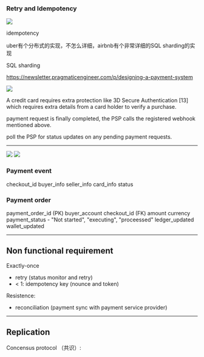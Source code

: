 ### Retry and Idempotency

![](../pics/payment.jpeg)

idempotency

 uber有个分布式的实现，不怎么详细，airbnb有个非常详细的SQL sharding的实现

SQL sharding

https://newsletter.pragmaticengineer.com/p/designing-a-payment-system

![](../pics/payment.webp)


A credit card requires extra protection like 3D Secure Authentication [13] which requires extra details from a card holder to verify a purchase.

payment request is finally completed, the PSP calls the registered webhook mentioned above.

poll the PSP for status updates on any pending payment requests. 


---
![](../pics/payment-flow.png)
![](../pics/payment-retry.png)

### Payment event

checkout_id
buyer_info
seller_info
card_info
status

### Payment order
payment_order_id (PK)
buyer_account
checkout_id (FK)
amount
currency
payment_status - "Not started", "executing", "proceessed"
ledger_updated
wallet_updated



---
## Non functional requirement

Exactly-once
- retry (status monitor and retry)
- < 1: idempotency key (nounce and token)


Resistence:
- reconciliation (payment sync with payment service provider)



---
## Replication

Concensus protocol （共识）:

